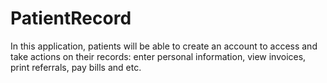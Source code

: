 # PatientRecord
In this application, patients will be able to create an account to access and take actions on their records: enter personal information, view invoices, print referrals, pay bills and etc. 
